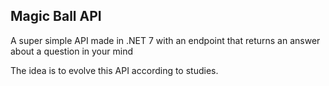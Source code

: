 ## Magic Ball API

A super simple API made in .NET 7 with an endpoint that returns an answer about a question in your mind

The idea is to evolve this API according to studies.
